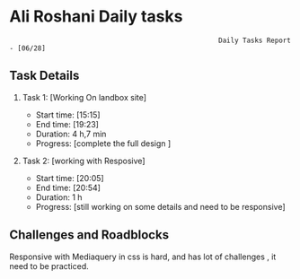 # Ali Roshani Daily tasks
                                                        Daily Tasks Report - [06/28]

## Task Details

1. Task 1: [Working On landbox site]
   - Start time: [15:15]
   - End time: [19:23]
   - Duration: 4 h,7 min
   - Progress: [complete the full design ]

2. Task 2: [working with Resposive]
   - Start time: [20:05]
   - End time: [20:54]
   - Duration: 1 h
   - Progress: [still working on some details and need to be responsive]
   
## Challenges and Roadblocks
Responsive with Mediaquery in css is hard,
and has lot of challenges ,
it need  to be practiced.
